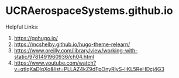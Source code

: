 # UCRAerospaceSystems.github.io

Helpful Links:
1. https://gohugo.io/
2. https://mcshelby.github.io/hugo-theme-relearn/
3. https://www.oreilly.com/library/view/working-with-static/9781491960936/ch04.html
4. https://www.youtube.com/watch?v=qtIqKaDlqXo&list=PLLAZ4kZ9dFpOnyRlyS-liKL5ReHDcj4G3
